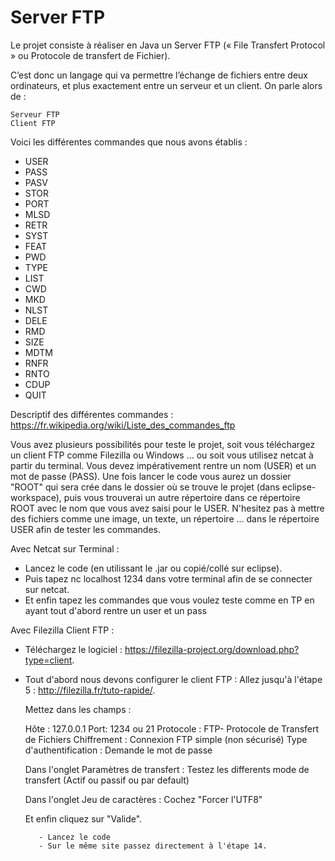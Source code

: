 # Server FTP

Le projet consiste à réaliser en Java un Server FTP (« File Transfert Protocol » ou Protocole de transfert de Fichier).

C’est donc un langage qui va permettre l’échange de fichiers entre deux ordinateurs, et plus exactement entre un serveur et un client.
On parle alors de :

    Serveur FTP
    Client FTP

Voici les différentes commandes que nous avons établis : 
- USER
- PASS
- PASV
- STOR 
- PORT 
- MLSD
- RETR
- SYST
- FEAT
- PWD
- TYPE
- LIST
- CWD
- MKD
- NLST
- DELE
- RMD
- SIZE
- MDTM
- RNFR
- RNTO
- CDUP
- QUIT

Descriptif des différentes commandes : https://fr.wikipedia.org/wiki/Liste_des_commandes_ftp

Vous avez plusieurs possibilités pour teste le projet, soit vous téléchargez un client FTP comme Filezilla ou Windows ... ou soit vous utilisez netcat à partir du terminal. Vous devez impérativement rentre un nom (USER) et un mot de passe (PASS). Une fois lancer le code vous aurez un dossier "ROOT" qui sera crée dans le dossier où se trouve le projet (dans eclipse-workspace), puis vous trouverai un autre répertoire dans ce répertoire ROOT avec le nom que vous avez saisi pour le USER. N'hesitez pas à mettre des fichiers comme une image, un texte, un répertoire ... dans le répertoire USER afin de tester les commandes.

Avec Netcat sur Terminal : 

- Lancez le code (en utilissant le .jar ou copié/collé sur eclipse). 
- Puis tapez nc localhost 1234 dans votre terminal afin de se connecter sur netcat.
- Et enfin tapez les commandes que vous voulez teste comme en TP en ayant tout d'abord rentre un user et un pass  


Avec Filezilla Client FTP : 

- Téléchargez le logiciel : https://filezilla-project.org/download.php?type=client.	
- Tout d'abord nous devons configurer le client FTP : 
Allez jusqu'à l'étape 5 : http://filezilla.fr/tuto-rapide/.
	
	 Mettez dans les champs : 

	 Hôte : 127.0.0.1         Port: 1234 ou 21
	 Protocole : FTP- Protocole de Transfert de Fichiers
         Chiffrement : Connexion FTP simple (non sécurisé)
	 Type d'authentification : Demande le mot de passe 

	 Dans l'onglet Paramètres de transfert : Testez les differents mode de transfert (Actif ou passif ou par default)

	 Dans l'onglet Jeu de caractères : Cochez "Forcer l'UTF8"

	 Et enfin cliquez sur "Valide".

         - Lancez le code
         - Sur le même site passez directement à l'étape 14.
